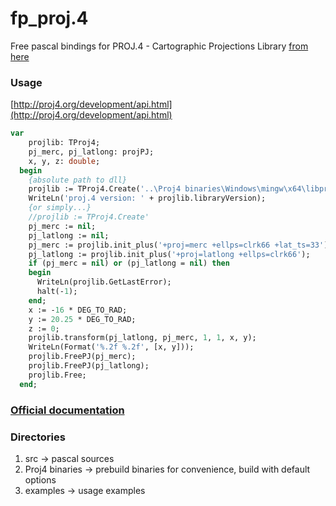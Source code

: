 # fp_proj.4
Free pascal bindings for PROJ.4 - Cartographic Projections Library [from here](http://proj4.org/)


### Usage
[http://proj4.org/development/api.html](http://proj4.org/development/api.html)
```pascal
var
    projlib: TProj4;
    pj_merc, pj_latlong: projPJ;
    x, y, z: double;
  begin
    {absolute path to dll}
    projlib := TProj4.Create('..\Proj4 binaries\Windows\mingw\x64\libproj-12.dll');
    WriteLn('proj.4 version: ' + projlib.libraryVersion);
    {or simply...}
    //projlib := TProj4.Create'
    pj_merc := nil;
    pj_latlong := nil;
    pj_merc := projlib.init_plus('+proj=merc +ellps=clrk66 +lat_ts=33');
    pj_latlong := projlib.init_plus('+proj=latlong +ellps=clrk66');
    if (pj_merc = nil) or (pj_latlong = nil) then
    begin
      WriteLn(projlib.GetLastError);
      halt(-1);
    end;
    x := -16 * DEG_TO_RAD;
    y := 20.25 * DEG_TO_RAD;
    z := 0;
    projlib.transform(pj_latlong, pj_merc, 1, 1, x, y);
    WriteLn(Format('%.2f %.2f', [x, y]));
    projlib.FreePJ(pj_merc);
    projlib.FreePJ(pj_latlong);
    projlib.Free;
  end;
```

### [Official documentation](http://proj4.org/development/api.html)


### Directories
1. src -> pascal sources
2. Proj4 binaries -> prebuild binaries for convenience, build with default options
3. examples -> usage examples
